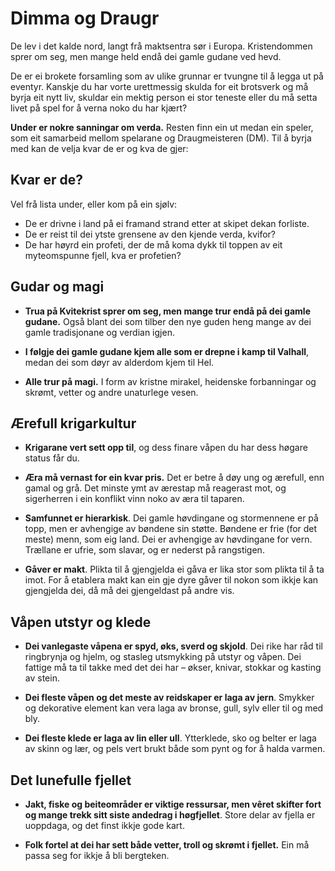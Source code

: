 # Dimma og Draugr

De lev i det kalde nord, langt frå maktsentra sør i Europa. Kristendommen sprer om seg, men mange held endå dei gamle gudane ved hevd.

De er ei brokete forsamling som av ulike grunnar er tvungne til å legga ut på eventyr. Kanskje du har vorte urettmessig skulda for eit brotsverk og må byrja eit nytt liv, skuldar ein mektig person ei stor teneste eller du må setta livet på spel for å verna noko du har kjært?

__Under er nokre sanningar om verda.__ Resten finn ein ut medan ein speler, som eit samarbeid mellom spelarane og Draugmeisteren (DM). Til å byrja med kan de velja kvar de er og kva de gjer:

## Kvar er de?

Vel frå lista under, eller kom på ein sjølv:

* De er drivne i land på ei framand strand etter at skipet dekan forliste.
* De er reist til dei ytste grensene av den kjende verda, kvifor?
* De har høyrd ein profeti, der de må koma dykk til toppen av eit myteomspunne fjell, kva er profetien?


## Gudar og magi

* __Trua på Kvitekrist sprer om seg, men mange trur endå på dei gamle gudane.__ Også blant dei som tilber den nye guden heng mange av dei gamle tradisjonane og verdian igjen.

* __I følgje dei gamle gudane kjem alle som er drepne i kamp til Valhall__, medan dei som døyr av alderdom kjem til Hel.

* __Alle trur på magi.__ I form av kristne mirakel, heidenske forbanningar og skrømt, vetter og andre unaturlege vesen.

## Ærefull krigarkultur

* __Krigarane vert sett opp til__, og dess finare våpen du har dess høgare status får du.

* __Æra må vernast for ein kvar pris.__ Det er betre å døy ung og ærefull, enn gamal og grå. Det minste ymt av ærestap må reagerast mot, og sigerherren i ein konflikt vinn noko av æra til taparen.

* __Samfunnet er hierarkisk__. Dei gamle høvdingane og stormennene er på topp, men er avhengige av bøndene sin støtte. Bøndene er frie (for det meste) menn, som eig land. Dei er avhengige av høvdingane for vern. Trællane er ufrie, som slavar, og er nederst på rangstigen.

* __Gåver er makt__. Plikta til å gjengjelda ei gåva er lika stor som plikta til å ta imot. For å etablera makt kan ein gje dyre gåver til nokon som ikkje kan gjengjelda dei, då må dei gjengeldast på andre vis.

## Våpen utstyr og klede  

* __Dei vanlegaste våpena er spyd, øks, sverd og skjold__. Dei rike har råd til ringbrynja og hjelm, og stasleg utsmykking på utstyr og våpen. Dei fattige må ta til takke med det dei har – økser, knivar, stokkar og kasting av stein.

* __Dei fleste våpen og det meste av reidskaper er laga av jern__. Smykker og dekorative element kan vera laga av bronse, gull, sylv eller til og med bly.

* __Dei fleste klede er laga av lin eller ull__. Ytterklede, sko og belter er laga av skinn og lær, og pels vert brukt både som pynt og for å halda varmen. 

## Det lunefulle fjellet

* __Jakt, fiske og beiteområder er viktige ressursar, men vêret skifter fort og mange trekk sitt siste andedrag i høgfjellet__. Store delar av fjella er uoppdaga, og det finst ikkje gode kart.

* __Folk fortel at dei har sett både vetter, troll og skrømt i fjellet.__ Ein må passa seg for ikkje å bli bergteken.
